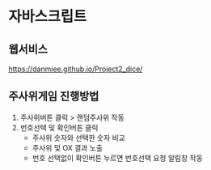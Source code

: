 # 자바스크립트

## 웹서비스
https://danmiee.github.io/Project2_dice/

## 주사위게임 진행방법
1. 주사위버튼 클릭 > 랜덤주사위 작동
2. 번호선택 및 확인버튼 클릭
    - 주사위 숫자와 선택한 숫자 비교
    - 주사위 및 OX 결과 노출
    - 번호 선택없이 확인버튼 누르면 번호선택 요청 알림창 작동
